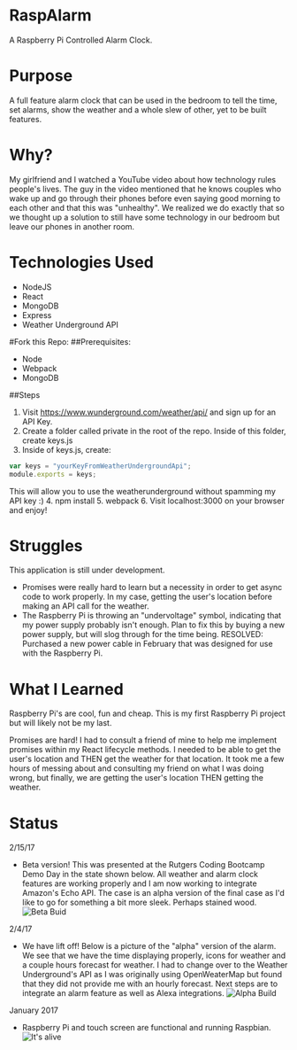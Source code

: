 # RaspAlarm
A Raspberry Pi Controlled Alarm Clock.

# Purpose
A full feature alarm clock that can be used in the bedroom to tell the time, set alarms, show the weather and a whole slew of other, yet to be built features. 

# Why?
My girlfriend and I watched a YouTube video about how technology rules people's lives. The guy in the video mentioned that he knows couples who wake up and go through their phones before even saying good morning to each other and that this was "unhealthy". We realized we do exactly that so we thought up a solution to still have some technology in our bedroom but leave our phones in another room. 

# Technologies Used
- NodeJS
- React
- MongoDB
- Express
- Weather Underground API

#Fork this Repo:
##Prerequisites:
- Node
- Webpack
- MongoDB

##Steps
1. Visit https://www.wunderground.com/weather/api/ and sign up for an API Key. 
2. Create a folder called private in the root of the repo. Inside of this folder, create keys.js
3. Inside of keys.js, create:
```javascript
var keys = "yourKeyFromWeatherUndergroundApi";
module.exports = keys;
```
This will allow you to use the weatherunderground without spamming my API key :)
4. npm install
5. webpack
6. Visit localhost:3000 on your browser and enjoy!

# Struggles
This application is still under development.
- Promises were really hard to learn but a necessity in order to get async code to work properly. In my case, getting the user's location before making an API call for the weather. 
- The Raspberry Pi is throwing an "undervoltage" symbol, indicating that my power supply probably isn't enough. Plan to fix this by buying a new power supply, but will slog through for the time being. RESOLVED: Purchased a new power cable in February that was designed for use with the Raspberry Pi. 

# What I Learned
Raspberry Pi's are cool, fun and cheap. This is my first Raspberry Pi project but will likely not be my last. 

Promises are hard! I had to consult a friend of mine to help me implement promises within my React lifecycle methods. I needed to be able to get the user's location and THEN get the weather for that location. It took me a few hours of messing about and consulting my friend on what I was doing wrong, but finally, we are getting the user's location THEN getting the weather. 

# Status
2/15/17
- Beta version! This was presented at the Rutgers Coding Bootcamp Demo Day in the state shown below. All weather and alarm clock features are working properly and I am now working to integrate Amazon's Echo API. The case is an alpha version of the final case as I'd like to go for something a bit more sleek. Perhaps stained wood. 
![Beta Buid](https://github.com/sfreeman422/RaspAlarm/blob/master/Images/beta.jpg)

2/4/17
- We have lift off! Below is a picture of the "alpha" version of the alarm. We see that we have the time displaying properly, icons for weather and a couple hours 
forecast for weather. I had to change over to the Weather Underground's API as I was originally using OpenWeaterMap but found that they did not provide me with an hourly forecast. Next steps are to integrate an alarm feature as well as Alexa integrations. 
![Alpha Build](https://github.com/sfreeman422/RaspAlarm/blob/master/Images/alpha.jpg)

January 2017
- Raspberry Pi and touch screen are functional and running Raspbian. 
![It's alive](https://github.com/sfreeman422/RaspAlarm/blob/master/Images/IMG_20170107_160419.jpg)
